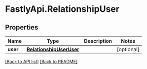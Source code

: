 # FastlyApi.RelationshipUser

## Properties

Name | Type | Description | Notes
------------ | ------------- | ------------- | -------------
**user** | [**RelationshipUserUser**](RelationshipUserUser.md) |  | [optional] 



[[Back to API list]](../../README.md#endpoints) [[Back to README]](../../README.md)
